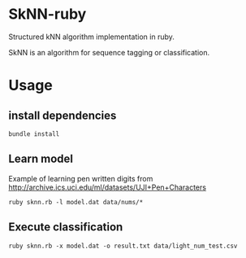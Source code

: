 # SkNN-ruby
Structured kNN algorithm implementation in ruby.

SkNN is an algorithm for sequence tagging or classification.
# Usage
## install dependencies
```
bundle install
```
## Learn model

Example of learning pen written digits from http://archive.ics.uci.edu/ml/datasets/UJI+Pen+Characters
```
ruby sknn.rb -l model.dat data/nums/*
```
## Execute classification
```
ruby sknn.rb -x model.dat -o result.txt data/light_num_test.csv
```
